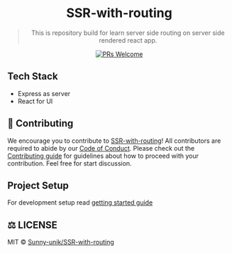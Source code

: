 <div align="center">

# SSR-with-routing

> This is repository build for learn server side routing on server side rendered react app.

[![PRs Welcome](https://img.shields.io/badge/PRs-welcome-brightgreen.svg?style=flat-square)](https://github.com/Sunny-unik/ssr-with-routing)

</div>

## Tech Stack

- Express as server
- React for UI

## 🤝 Contributing

We encourage you to contribute to [SSR-with-routing](https://github.com/sunny-unik/ssr-with-routing)! All contributors are required to abide by our [Code of Conduct](/docs/Code-of-conduct.md). Please check out the [Contributing guide](/docs/Contributing.md) for guidelines about how to proceed with your contribution.
Feel free for start discussion.

## Project Setup

For development setup read [getting started guide](/docs/Getting-started-guide.md)

## ⚖️ LICENSE

MIT © [Sunny-unik/SSR-with-routing](LICENSE)
